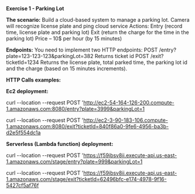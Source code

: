 **Exercise 1 - Parking Lot**

**The scenario:**
Build a cloud-based system to manage a parking lot.
Camera will recognize license plate and ping cloud service
Actions:
Entry (record time, license plate and parking lot)
Exit (return the charge for the time in the parking lot)
Price – 10$ per hour (by 15 minutes)

**Endpoints:**
You need to implement two HTTP endpoints:
POST /entry?plate=123-123-123&parkingLot=382
Returns ticket id
POST /exit?ticketId=1234
Returns the license plate, total parked time, the parking lot id and the charge (based on 15 minutes increments).

**HTTP Calls examples:**

**Ec2 deployment:**

curl --location --request POST 'http://ec2-54-164-126-200.compute-1.amazonaws.com:8080/entry?plate=3999&parkingLot=1

curl --location --request POST 'http://ec2-3-90-183-106.compute-1.amazonaws.com:8080/exit?ticketId=840f86a0-9fe6-4956-ba3b-d2e5f554dc1a


**Serverless (Lambda function) deployment:**

curl --location --request POST 'https://f59ibsv8ii.execute-api.us-east-1.amazonaws.com/stage/entry?plate=999&parkingLot=1

curl --location --request POST 'https://f59ibsv8ii.execute-api.us-east-1.amazonaws.com/stage/exit?ticketId=62496bfc-e174-4978-9f16-5427cf5af76f
